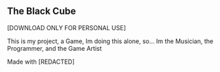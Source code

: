 ## The Black Cube

[DOWNLOAD ONLY FOR PERSONAL USE]

This is my project, a Game, Im doing this alone, so... Im the Musician, the Programmer, and the Game Artist

Made with [REDACTED]
